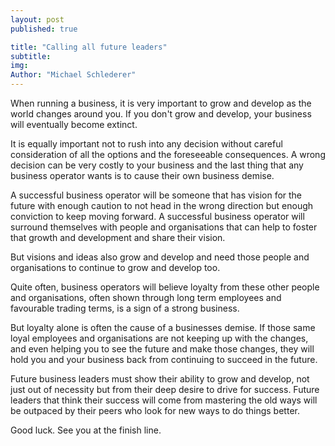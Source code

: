 ```yaml
---
layout: post
published: true

title: "Calling all future leaders"
subtitle:
img:
Author: "Michael Schlederer"
---
```


When running a business, it is very important to grow and develop as the world changes around you. If you don't grow and develop, your business will eventually become extinct.

It is equally important not to rush into any decision without careful consideration of all the options and the foreseeable consequences. A wrong decision can be very costly to your business and the last thing that any business operator wants is to cause their own business demise.

A successful business operator will be someone that has vision for the future with enough caution to not head in the wrong direction but enough conviction to keep moving forward. A successful business operator will surround themselves with people and organisations that can help to foster that growth and development and share their vision.

But visions and ideas also grow and develop and need those people and organisations to continue to grow and develop too.

Quite often, business operators will believe loyalty from these other people and organisations, often shown through long term employees and favourable trading terms, is a sign of a strong business.

But loyalty alone is often the cause of a businesses demise. If those same loyal employees and organisations are not keeping up with the changes, and even helping you to see the future and make those changes, they will hold you and your business back from continuing to succeed in the future.

Future business leaders must show their ability to grow and develop, not just out of necessity but from their deep desire to drive for success. Future leaders that think their success will come from mastering the old ways will be outpaced by their peers who look for new ways to do things better.

Good luck. See you at the finish line.
